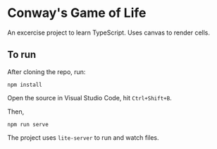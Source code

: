 # Conway's Game of Life
An excercise project to learn TypeScript. Uses canvas to render cells.

## To run
After cloning the repo, run:

`npm install`

Open the source in Visual Studio Code, hit `Ctrl+Shift+B`.

Then,

`npm run serve`

The project uses `lite-server` to run and watch files.